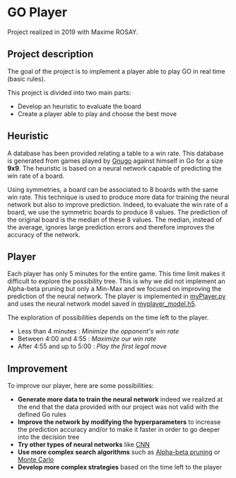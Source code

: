 # GO Player
Project realized in 2019 with Maxime ROSAY.

## Project description
The goal of the project is to implement a player able to play GO in real time (basic rules). 

This project is divided into two main parts:
* Develop an heuristic to evaluate the board
* Create a player able to play and choose the best move


## Heuristic

A database has been provided relating a table to a win rate. This database is generated from games played by [Gnugo](https://en.wikipedia.org/wiki/GNU_Go) against himself in Go for a size **9x9**. The heuristic is based on a neural network capable of predicting the win rate of a board. 

Using symmetries, a board can be associated to 8 boards with the same win rate. This technique is used to produce more data for training the neural network but also to improve prediction. Indeed, to evaluate the win rate of a board, we use the symmetric boards to produce 8 values. The prediction of the original board is the median of these 8 values. The median, instead of the average, ignores large prediction errors and therefore improves the accuracy of the network.

## Player

Each player has only 5 minutes for the entire game. This time limit makes it difficult to explore the possibility tree. This is why we did not implement an Alpha-beta pruning but only a Min-Max and we focused on improving the prediction of the neural network. The player is implemented in [myPlayer.py](GO/myPlayer.py) and uses the neural network model saved in [myplayer_model.h5](GO/myplayer_model.h5).

The exploration of possibilities depends on the time left to the player. 
- Less than 4 minutes : *Minimize the opponent's win rate*
- Between 4:00 and 4:55 : *Maximize our win rate*
- After 4:55 and up to 5:00 : *Play the first legal move*

## Improvement
To improve our player, here are some possibilities:
- **Generate more data to train the neural network** indeed we realized at the end that the data provided with our project was not valid with the defined Go rules
- **Improve the network by modifying the hyperparameters** to increase the prediction accuracy and/or to make it faster in order to go deeper into the decision tree
- **Try other types of neural networks** like [CNN](https://en.wikipedia.org/wiki/Convolutional_neural_network)
- **Use more complex search algorithms** such as [Alpha-beta pruning](https://en.wikipedia.org/wiki/Alpha%E2%80%93beta_pruning) or [Monte Carlo](https://en.wikipedia.org/wiki/Monte_Carlo_tree_search)
- **Develop more complex strategies** based on the time left to the player
